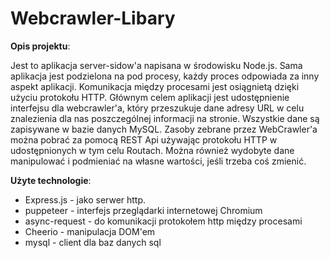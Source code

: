# Webcrawler-Libary

**Opis projektu**:

Jest to aplikacja server-sidow'a napisana w środowisku Node.js.
Sama aplikacja jest podzielona na pod procesy, każdy proces odpowiada za inny aspekt aplikacji. Komunikacja między procesami jest osiągnietą dzięki użyciu protokołu HTTP. Głównym celem aplikacji jest udostępnienie interfejsu dla webcrawler'a, który przeszukuje dane adresy URL w celu znalezienia dla nas poszczególnej informacji na stronie. Wszystkie dane są zapisywane w bazie danych MySQL. Zasoby zebrane przez WebCrawler'a można pobrać za pomocą REST Api używając protokołu HTTP w udostępnionych w tym celu Routach. Można również wydobyte dane manipulować i podmieniać na własne wartości, jeśli trzeba coś zmienić.

**Użyte technologie**:
- Express.js - jako serwer http.
- puppeteer - interfejs przeglądarki internetowej Chromium
- async-request - do komunikacji protokołem http między procesami
- Cheerio - manipulacja DOM'em
- mysql - client dla baz danych sql


